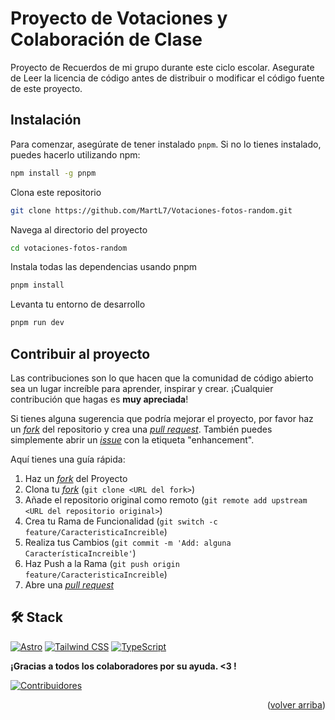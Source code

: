 # Proyecto de Votaciones y Colaboración de Clase

Proyecto de Recuerdos de mi grupo durante este ciclo escolar. Asegurate de Leer la licencia de código antes de distribuir o modificar el código fuente de este proyecto.

## Instalación

Para comenzar, asegúrate de tener instalado `pnpm`. Si no lo tienes instalado, puedes hacerlo utilizando npm:

```bash
npm install -g pnpm
```

Clona este repositorio

```bash
git clone https://github.com/MartL7/Votaciones-fotos-random.git
```

Navega al directorio del proyecto
```bash
cd votaciones-fotos-random
```
Instala todas las dependencias usando pnpm
```bash
pnpm install
```

Levanta tu entorno de desarrollo
```bash
pnpm run dev
```

## Contribuir al proyecto

Las contribuciones son lo que hacen que la comunidad de código abierto sea un lugar increíble para aprender, inspirar y crear. ¡Cualquier contribución que hagas es **muy apreciada**!

Si tienes alguna sugerencia que podría mejorar el proyecto, por favor haz un [_fork_](https://github.com/MartL7/votaciones-fotos-random/fork) del repositorio y crea una [_pull request_](https://github.com/MartL7/votaciones-fotos-random/pulls). También puedes simplemente abrir un [_issue_](https://github.com/MartL7/votaciones-fotos-random) con la etiqueta "enhancement".

Aquí tienes una guía rápida:

1. Haz un [_fork_](https://github.com/MartL7/votaciones-fotos-random/fork) del Proyecto
2. Clona tu [_fork_](https://github.com/MartL7/votaciones-fotos-random/fork) (`git clone <URL del fork>`)
3. Añade el repositorio original como remoto (`git remote add upstream <URL del repositorio original>`)
4. Crea tu Rama de Funcionalidad (`git switch -c feature/CaracteristicaIncreible`)
5. Realiza tus Cambios (`git commit -m 'Add: alguna CaracterísticaIncreible'`)
6. Haz Push a la Rama (`git push origin feature/CaracteristicaIncreible`)
7. Abre una [_pull request_](https://github.com/MartL7/votaciones-fotos-random/pulls)


## 🛠️ Stack

[![Astro](https://img.shields.io/badge/-Astro-000000?style=flat&logo=astro)](https://astro.build/)
[![Tailwind CSS](https://img.shields.io/badge/-Tailwind_CSS-38B2AC?style=flat&logo=tailwind-css)](https://tailwindcss.com/)
[![TypeScript](https://img.shields.io/badge/-TypeScript-3178C6?style=flat&logo=typescript&logoColor=white)](https://www.typescriptlang.org/)

**¡Gracias a todos los colaboradores por su ayuda. <3 !**

[![Contribuidores](https://contrib.rocks/image?repo=MartL7/Votaciones-fotos-random&max=500&columns=20)](https://github.com/MartL7/Votaciones-fotos-random/graphs/contributors)


<p align="right">(<a href="#top">volver arriba</a>)</p>